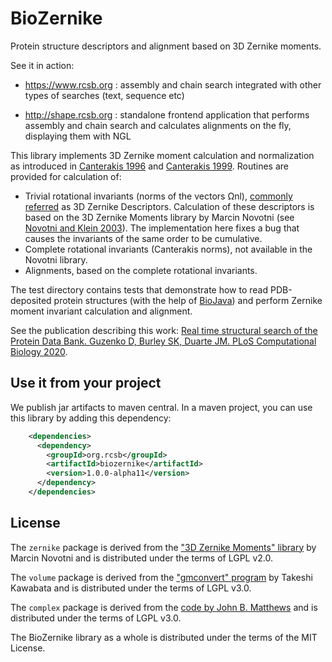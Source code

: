 # BioZernike
Protein structure descriptors and alignment based on 3D Zernike moments.

See it in action:

- https://www.rcsb.org : assembly and chain search integrated with other types of searches (text, sequence etc)

- http://shape.rcsb.org : standalone frontend application that performs assembly and chain search and calculates alignments
 on the fly, displaying them with NGL  


This library implements 3D Zernike moment calculation and normalization as introduced
in [Canterakis 1996](https://link.springer.com/chapter/10.1007/978-3-642-80294-2_36) and
 [Canterakis 1999](https://lmb.informatik.uni-freiburg.de/people/canterakis/publications/cant_scia99.pdf).
Routines are provided for calculation of:
* Trivial rotational invariants (norms of the vectors Ωnl), 
[commonly referred](http://www.eurekaselect.com/88710/article) as 3D Zernike Descriptors. 
Calculation of these descriptors is based on the 3D Zernike Moments library by Marcin Novotni (see [Novotni and Klein 2003](https://cg.cs.uni-bonn.de/aigaion2root/attachments/novotni-2003-3d.pdf)).
The implementation here fixes a bug that causes the invariants of the same order to be cumulative.
* Complete rotational invariants (Canterakis norms), not available in the Novotni library.
* Alignments, based on the complete rotational invariants. 

The test directory contains tests that demonstrate how to read PDB-deposited protein structures (with the help of [BioJava](https://github.com/biojava/biojava))
and perform Zernike moment invariant calculation and alignment.

See the publication describing this work: [Real time structural search of the Protein Data Bank. Guzenko D, Burley SK, Duarte JM. PLoS Computational Biology 2020](https://journals.plos.org/ploscompbiol/article?id=10.1371/journal.pcbi.1007970).

## Use it from your project
We publish jar artifacts to maven central. In a maven project, you can use this library by adding this dependency:
```xml
    <dependencies>
      <dependency>
        <groupId>org.rcsb</groupId>
        <artifactId>biozernike</artifactId>
        <version>1.0.0-alpha11</version>
      </dependency>
    </dependencies>
```

## License
The `zernike` package is derived from the ["3D Zernike Moments" library](http://www.cg.cs.uni-bonn.de/project-pages/3dsearch/) by Marcin
Novotni  and is distributed under the terms of LGPL v2.0.

The `volume` package is derived from the ["gmconvert" program](https://pdbj.org/gmfit/) by Takeshi Kawabata
 and is distributed under the terms of LGPL v3.0.

The `complex` package is derived from the [code by John B. Matthews](https://sites.google.com/site/drjohnbmatthews/polyroots) and is distributed 
under the terms of LGPL v3.0.

The BioZernike library as a whole is distributed under the terms of the MIT License.

